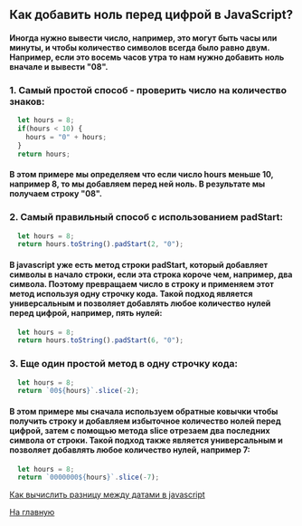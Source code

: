 ## Как добавить ноль перед цифрой в JavaScript?

#### Иногда нужно вывести число, например, это могут быть часы или минуты, и чтобы количество символов всегда было равно двум. Например, если это восемь часов утра то нам нужно добавить ноль вначале и вывести "08". 


### 1. Самый простой способ - проверить число на количество знаков: 

```js
  let hours = 8;
  if(hours < 10) {
    hours = "0" + hours;
  }
  return hours;
```

#### В этом примере мы определяем что если число hours меньше 10, например 8, то мы добавляем перед ней ноль. В результате мы получаем строку "08". 


### 2. Самый правильный способ с использованием padStart: 

```js
  let hours = 8;
  return hours.toString().padStart(2, "0");
```

#### В javascript уже есть метод строки padStart, который добавляет символы в начало строки, если эта строка короче чем, например, два символа. Поэтому превращаем число в строку и применяем этот метод используя одну строчку кода. Такой подход является универсальным и позволяет добавлять любое количество нулей перед цифрой, например, пять нулей: 

```js
  let hours = 8;
  return hours.toString().padStart(6, "0");
```


### 3. Еще один простой метод в одну строчку кода: 

```js
  let hours = 8;
  return `00${hours}`.slice(-2);
```

#### В этом примере мы сначала используем обратные ковычки чтобы получить строку и добавляем избыточное количество нолей перед цифрой, затем с помощью метода slice отрезаем два последних символа от строки. Такой подход также является универсальным и позволяет добавлять любое количество нулей, например 7: 

```js
  let hours = 8;
  return `0000000${hours}`.slice(-7);
```

[Как вычислить разницу между датами в javascript](https://github.com/ShkredovDmitriy/javascript-notes/blob/main/kak-vychislit-raznicu-mezhdu-datami-v-javascript.md)

[На главную](https://github.com/ShkredovDmitriy/javascript-notes/blob/main/README.md)
